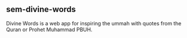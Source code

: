 ## sem-divine-words

Divine Words is a web app for inspiring the ummah with quotes from the Quran or Prohet Muhammad PBUH.